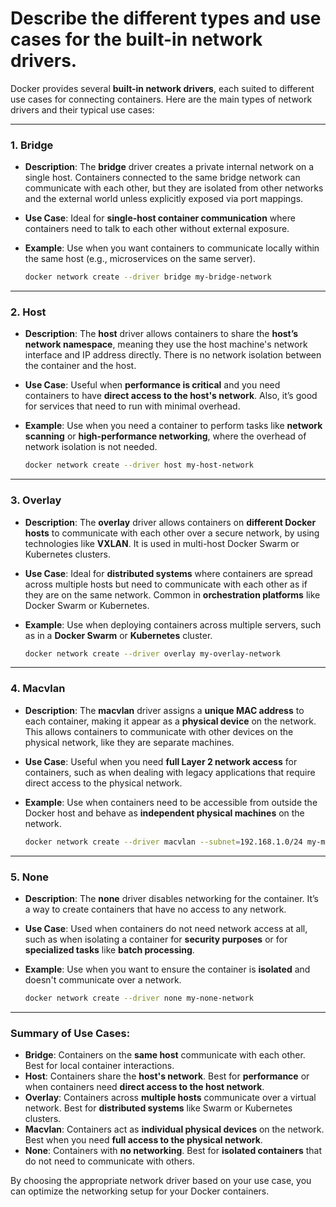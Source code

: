 # Describe the different types and use cases for the built-in network drivers.

Docker provides several **built-in network drivers**, each suited to different use cases for connecting containers. Here are the main types of network drivers and their typical use cases:

---

### 1. **Bridge**
- **Description**: The **bridge** driver creates a private internal network on a single host. Containers connected to the same bridge network can communicate with each other, but they are isolated from other networks and the external world unless explicitly exposed via port mappings.
- **Use Case**: Ideal for **single-host container communication** where containers need to talk to each other without external exposure.
- **Example**: Use when you want containers to communicate locally within the same host (e.g., microservices on the same server).

  ```bash
  docker network create --driver bridge my-bridge-network
  ```

---

### 2. **Host**
- **Description**: The **host** driver allows containers to share the **host’s network namespace**, meaning they use the host machine's network interface and IP address directly. There is no network isolation between the container and the host.
- **Use Case**: Useful when **performance is critical** and you need containers to have **direct access to the host's network**. Also, it’s good for services that need to run with minimal overhead.
- **Example**: Use when you need a container to perform tasks like **network scanning** or **high-performance networking**, where the overhead of network isolation is not needed.

  ```bash
  docker network create --driver host my-host-network
  ```

---

### 3. **Overlay**
- **Description**: The **overlay** driver allows containers on **different Docker hosts** to communicate with each other over a secure network, by using technologies like **VXLAN**. It is used in multi-host Docker Swarm or Kubernetes clusters.
- **Use Case**: Ideal for **distributed systems** where containers are spread across multiple hosts but need to communicate with each other as if they are on the same network. Common in **orchestration platforms** like Docker Swarm or Kubernetes.
- **Example**: Use when deploying containers across multiple servers, such as in a **Docker Swarm** or **Kubernetes** cluster.

  ```bash
  docker network create --driver overlay my-overlay-network
  ```

---

### 4. **Macvlan**
- **Description**: The **macvlan** driver assigns a **unique MAC address** to each container, making it appear as a **physical device** on the network. This allows containers to communicate with other devices on the physical network, like they are separate machines.
- **Use Case**: Useful when you need **full Layer 2 network access** for containers, such as when dealing with legacy applications that require direct access to the physical network.
- **Example**: Use when containers need to be accessible from outside the Docker host and behave as **independent physical machines** on the network.

  ```bash
  docker network create --driver macvlan --subnet=192.168.1.0/24 my-macvlan-network
  ```

---

### 5. **None**
- **Description**: The **none** driver disables networking for the container. It’s a way to create containers that have no access to any network.
- **Use Case**: Used when containers do not need network access at all, such as when isolating a container for **security purposes** or for **specialized tasks** like **batch processing**.
- **Example**: Use when you want to ensure the container is **isolated** and doesn't communicate over a network.

  ```bash
  docker network create --driver none my-none-network
  ```

---

### **Summary of Use Cases**:

- **Bridge**: Containers on the **same host** communicate with each other. Best for local container interactions.
- **Host**: Containers share the **host's network**. Best for **performance** or when containers need **direct access to the host network**.
- **Overlay**: Containers across **multiple hosts** communicate over a virtual network. Best for **distributed systems** like Swarm or Kubernetes clusters.
- **Macvlan**: Containers act as **individual physical devices** on the network. Best when you need **full access to the physical network**.
- **None**: Containers with **no networking**. Best for **isolated containers** that do not need to communicate with others.

By choosing the appropriate network driver based on your use case, you can optimize the networking setup for your Docker containers.